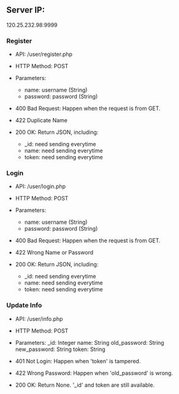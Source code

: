 ## Server IP:
120.25.232.98:9999

### Register

* API: /user/register.php
* HTTP Method: POST
* Parameters:
	* name: username (String)
	* password: password (String)

* 400 Bad Request: Happen when the request is from GET.

* 422 Duplicate Name

* 200 OK: Return JSON, including:
  	* _id: need sending everytime
  	* name: need sending everytime 
  	* token: need sending everytime

### Login

* API: /user/login.php
* HTTP Method: POST
* Parameters:
	* name: username (String)
	* password: password (String)

* 400 Bad Request: Happen when the request is from GET.

* 422 Wrong Name or Password

* 200 OK: Return JSON, including:
  	* _id: need sending everytime
  	* name: need sending everytime 
  	* token: need sending everytime


### Update Info

* API: /user/info.php
* HTTP Method: POST
* Parameters:
	_id: Integer
	name: String
	old_password: String
	new_password: String
	token: String

* 401 Not Login: Happen when 'token' is tampered.

* 422 Wrong Password: Happen when 'old_password' is wrong.

* 200 OK: Return None. '_id' and token are still available.